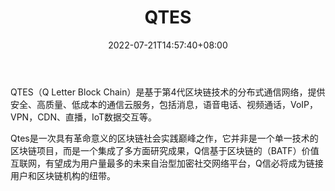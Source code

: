 ﻿---
weight: 
title: "QTES"
description: "QTES（Q Letter Block Chain）是基于第4代区块链技术的分布式通信网络，提供安全、高质量、低成本的通信云服务，包括消息，语音电话、视频通话，VoIP，VPN，CDN、直播，IoT数据交互等"
date: 2022-07-21T14:57:40+08:00
lastmod: 2022-07-21T14:57:40+08:00
draft: false
authors: ["Simon"]
featuredImage: "qtes.jpg"
link: "http://www.okqtes.com/"
tags: ["数字代币","QTES"]
categories: ["navigation"]
navigation: ["数字代币"]
lightgallery: true
toc: true
pinned: false
recommend: false
recommend1: false
---
QTES（Q Letter Block Chain）是基于第4代区块链技术的分布式通信网络，提供安全、高质量、低成本的通信云服务，包括消息，语音电话、视频通话，VoIP，VPN，CDN、直播，IoT数据交互等。

Qtes是一次具有革命意义的区块链社会实践巅峰之作，它并非是一个单一技术的区块链项目，而是一个集成了多方面研究成果，Q信基于区块链的（BATF）价值互联网，有望成为用户量最多的未来自治型加密社交网络平台，Q信必将成为链接用户和区块链机构的纽带。